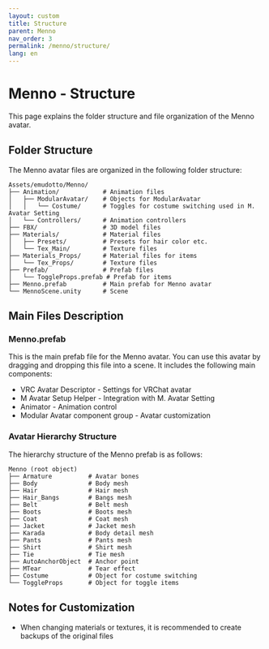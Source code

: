 ```yaml
---
layout: custom
title: Structure
parent: Menno
nav_order: 3
permalink: /menno/structure/
lang: en
---
```


# Menno - Structure

This page explains the folder structure and file organization of the Menno avatar.

## Folder Structure

The Menno avatar files are organized in the following folder structure:

```
Assets/emudotto/Menno/
├── Animation/            # Animation files
│   ├── ModularAvatar/    # Objects for ModularAvatar
│   │   └── Costume/      # Toggles for costume switching used in M. Avatar Setting
│   └── Controllers/      # Animation controllers
├── FBX/                  # 3D model files
├── Materials/            # Material files
│   ├── Presets/          # Presets for hair color etc.
│   └── Tex_Main/         # Texture files
├── Materials_Props/      # Material files for items
│   └── Tex_Props/        # Texture files
├── Prefab/               # Prefab files
│   └── ToggleProps.prefab # Prefab for items
├── Menno.prefab          # Main prefab for Menno avatar
└── MennoScene.unity      # Scene
```

## Main Files Description

### Menno.prefab

This is the main prefab file for the Menno avatar. You can use this avatar by dragging and dropping this file into a scene. It includes the following main components:

- VRC Avatar Descriptor - Settings for VRChat avatar
- M Avatar Setup Helper - Integration with M. Avatar Setting
- Animator - Animation control
- Modular Avatar component group - Avatar customization

### Avatar Hierarchy Structure

The hierarchy structure of the Menno prefab is as follows:

```
Menno (root object)
├── Armature          # Avatar bones
├── Body              # Body mesh
├── Hair              # Hair mesh
├── Hair_Bangs        # Bangs mesh
├── Belt              # Belt mesh
├── Boots             # Boots mesh
├── Coat              # Coat mesh
├── Jacket            # Jacket mesh
├── Karada            # Body detail mesh
├── Pants             # Pants mesh
├── Shirt             # Shirt mesh
├── Tie               # Tie mesh
├── AutoAnchorObject  # Anchor point
├── MTear             # Tear effect
├── Costume           # Object for costume switching
└── ToggleProps       # Object for toggle items
```

## Notes for Customization

- When changing materials or textures, it is recommended to create backups of the original files 